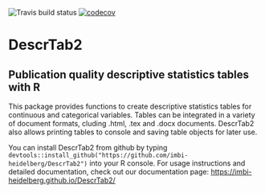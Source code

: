 ![Travis build status](https://travis-ci.com/imbi-heidelberg/DescrTab2.svg?branch=master)
[![codecov](https://codecov.io/gh/imbi-heidelberg/DescrTab2/branch/master/graph/badge.svg)](https://codecov.io/gh/imbi-heidelberg/DescrTab2)

# DescrTab2
## Publication quality descriptive statistics tables with R

This package provides functions to create descriptive statistics tables for continuous and categorical variables. Tables can be integrated in a variety of document formats, cluding .html, .tex and .docx documents. DescrTab2 also allows printing tables to console and saving table objects for later use.

You can install DescrTab2 from github by typing ``devtools::install_github("https://github.com/imbi-heidelberg/DescrTab2")`` into your R console.
For usage instructions and detailed documentation, check out our documentation page: https://imbi-heidelberg.github.io/DescrTab2/
